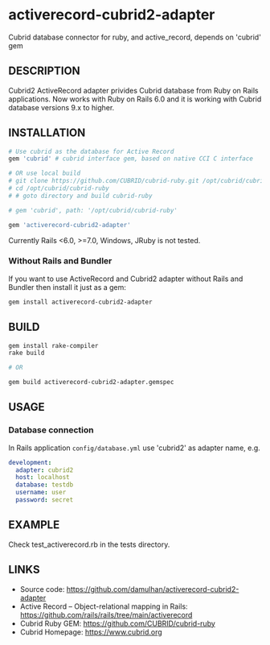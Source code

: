 # activerecord-cubrid2-adapter
Cubrid database connector for ruby, and active_record, depends on 'cubrid' gem

DESCRIPTION
-----------

Cubrid2 ActiveRecord adapter privides Cubrid database from Ruby on Rails applications. Now works with Ruby on Rails 6.0 and it is working with Cubrid database versions 9.x to higher.

INSTALLATION
------------

```ruby
# Use cubrid as the database for Active Record
gem 'cubrid' # cubrid interface gem, based on native CCI C interface

# OR use local build
# git clone https://github.com/CUBRID/cubrid-ruby.git /opt/cubrid/cubrid-ruby
# cd /opt/cubrid/cubrid-ruby
# # goto directory and build cubrid-ruby

# gem 'cubrid', path: '/opt/cubrid/cubrid-ruby'

gem 'activerecord-cubrid2-adapter'
```
Currently Rails <6.0, >=7.0, Windows, JRuby is not tested.

### Without Rails and Bundler

If you want to use ActiveRecord and Cubrid2 adapter without Rails and Bundler then install it just as a gem:

```bash
gem install activerecord-cubrid2-adapter
```

BUILD
-----

```bash
gem install rake-compiler
rake build

# OR

gem build activerecord-cubrid2-adapter.gemspec
```

USAGE
-----

### Database connection

In Rails application `config/database.yml` use 'cubrid2' as adapter name, e.g.

```yml
development:
  adapter: cubrid2
  host: localhost
  database: testdb
  username: user
  password: secret
```

EXAMPLE
-----

Check test_activerecord.rb in the tests directory.

LINKS
-----

* Source code: https://github.com/damulhan/activerecord-cubrid2-adapter
* Active Record – Object-relational mapping in Rails: https://github.com/rails/rails/tree/main/activerecord
* Cubrid Ruby GEM: https://github.com/CUBRID/cubrid-ruby
* Cubrid Homepage: https://www.cubrid.org

